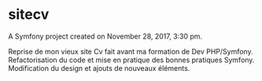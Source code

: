 sitecv
======

A Symfony project created on November 28, 2017, 3:30 pm.

Reprise de mon vieux site Cv fait avant ma formation de Dev PHP/Symfony.
Refactorisation du code et mise en pratique des bonnes pratiques Symfony.
Modification du design et ajouts de nouveaux éléments.
